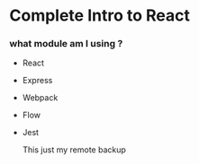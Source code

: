 # Complete Intro to React
### what module am I using ?
+ React
+ Express
+ Webpack
+ Flow
+ Jest

  This just my remote backup 